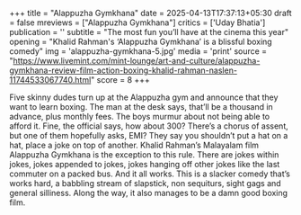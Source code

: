 +++
title = "Alappuzha Gymkhana"
date = 2025-04-13T17:37:13+05:30
draft = false
mreviews = ["Alappuzha Gymkhana"]
critics = ['Uday Bhatia']
publication = ''
subtitle = "The most fun you’ll have at the cinema this year"
opening = "Khalid Rahman's ‘Alappuzha Gymkhana’ is a blissful boxing comedy"
img = 'alappuzha-gymkhana-5.jpg'
media = 'print'
source = "https://www.livemint.com/mint-lounge/art-and-culture/alappuzha-gymkhana-review-film-action-boxing-khalid-rahman-naslen-11744533067740.html"
score = 8
+++

Five skinny dudes turn up at the Alappuzha gym and announce that they want to learn boxing. The man at the desk says, that’ll be a thousand in advance, plus monthly fees. The boys murmur about not being able to afford it. Fine, the official says, how about 300? There’s a chorus of assent, but one of them hopefully asks, EMI? They say you shouldn’t put a hat on a hat, place a joke on top of another. Khalid Rahman’s Malayalam film Alappuzha Gymkhana is the exception to this rule. There are jokes within jokes, jokes appended to jokes, jokes hanging off other jokes like the last commuter on a packed bus. And it all works. This is a slacker comedy that’s works hard, a babbling stream of slapstick, non sequiturs, sight gags and general silliness. Along the way, it also manages to be a damn good boxing film.
